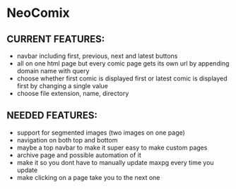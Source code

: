 # NeoComix

## CURRENT FEATURES:
* navbar including first, previous, next and latest buttons
* all on one html page but every comic page gets its own url by appending domain name with query
* choose whether first comic is displayed first or latest comic is displayed first by changing a single value
* choose file extension, name, directory
## NEEDED FEATURES:
* support for segmented images (two images on one page)
* navigation on both top and bottom
* maybe a top navbar to make it super easy to make custom pages
* archive page and possible automation of it
* make it so you dont have to manually update maxpg every time you update
* make clicking on a page take you to the next one
